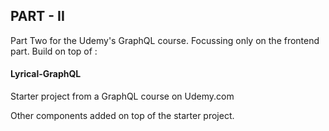 ## PART - II

Part Two for the Udemy's GraphQL course. Focussing only on the frontend part. Build on top of : 

#### Lyrical-GraphQL
Starter project from a GraphQL course on Udemy.com

Other components added on top of the starter project.
